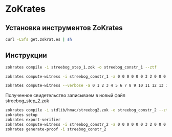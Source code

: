 # ZoKrates


## Установка инструментов ZoKrates

```bash
curl -LSfs get.zokrat.es | sh
```

## Инструкции 

```bash
zokrates compile -i streebog_step_1.zok -o streebog_constr_1 --ztf

zokrates compute-witness -i streebog_constr_1 -a 0 0 0 0 0 0 3 2 0 0 0 0 0 0 5 5

zokrates compute-witness --verbose -a 0 1 2 3 4 5 6 7 8 9 10 11 12 13 14 15
```

Полученное свидетельство записываем в новый файл streebog_step_2.zok

```bash
zokrates compile -i stdlib/hmac/streebog2.zok -o streebog_constr_2 --ztf
zokrates setup
zokrates export-verifier
zokrates compute-witness -i streebog_constr_2 -a 0 0 0 0 0 0 3 2 0 0 0 0 0 0 5 5
zokrates generate-proof -i streebog_constr_2 

```
